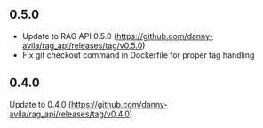 <!-- https://developers.home-assistant.io/docs/add-ons/presentation#keeping-a-changelog -->

## 0.5.0

- Update to RAG API 0.5.0 (https://github.com/danny-avila/rag_api/releases/tag/v0.5.0)
- Fix git checkout command in Dockerfile for proper tag handling

## 0.4.0

Update to 0.4.0 (https://github.com/danny-avila/rag_api/releases/tag/v0.4.0)